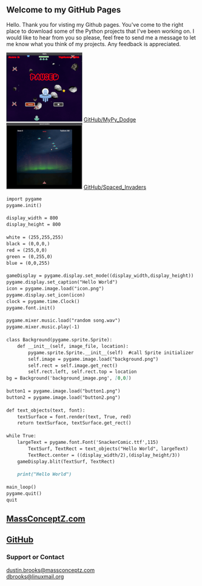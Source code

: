## Welcome to my GitHub Pages

Hello. Thank you for visting my Github pages. You've come to the right place to download some of the Python projects that I've been working on. I would like to hear from you so please, feel free to send me a message to let me know what you think of my projects.
Any feedback is appreciated.

![MyPy](Screenshot-MyPy_Dodge.png) [GitHub/MyPy_Dodge](https://github.com/corro69/MyPy)  &nbsp; &nbsp; &nbsp; &nbsp; &nbsp; &nbsp; ![Spaced_Invaders](Screenshot-Spaced_Invaders.png) [GitHub/Spaced_Invaders](https://github.com/corro69/Spaced_invaders)

```markdown
import pygame
pygame.init()

display_width = 800
display_height = 800

white = (255,255,255)
black = (0,0,0,)
red = (255,0,0)
green = (0,255,0)
blue = (0,0,255)

gameDisplay = pygame.display.set_mode((display_width,display_height))
pygame.display.set_caption("Hello World")
icon = pygame.image.load("icon.png")
pygame.display.set_icon(icon)
clock = pygame.time.Clock()
pygame.font.init()

pygame.mixer.music.load("random song.wav")
pygame.mixer.music.play(-1)

class Background(pygame.sprite.Sprite):
    def __init__(self, image_file, location):
        pygame.sprite.Sprite.__init__(self)  #call Sprite initializer
        self.image = pygame.image.load("background.png")
        self.rect = self.image.get_rect()
        self.rect.left, self.rect.top = location
bg = Background('background_image.png', [0,0])

button1 = pygame.image.load("button1.png")
button2 = pygame.image.load("button2.png")

def text_objects(text, font):
    textSurface = font.render(text, True, red)
    return textSurface, textSurface.get_rect()
    
while True:
	largeText = pygame.font.Font('SnackerComic.ttf',115)
        TextSurf, TextRect = text_objects("Hello World", largeText)
        TextRect.center = ((display_width/2),(display_height/3))
	gameDisplay.blit(TextSurf, TextRect)
	
	print("Hello World")
      
main_loop()
pygame.quit()
quit
```
## [MassConceptZ.com](www.MassConceptz.com)    
## [GitHub](https://github.com/corro69)

### Support or Contact
<dustin.brooks@massconceptz.com>  
<dbrooks@linuxmail.org>
